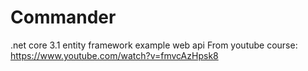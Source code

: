 # Commander

.net core 3.1 entity framework example web api
From youtube course:
https://www.youtube.com/watch?v=fmvcAzHpsk8
